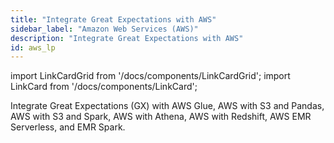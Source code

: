 ```yaml
---
title: "Integrate Great Expectations with AWS"
sidebar_label: "Amazon Web Services (AWS)"
description: "Integrate Great Expectations with AWS"
id: aws_lp
---
```


import LinkCardGrid from '/docs/components/LinkCardGrid';
import LinkCard from '/docs/components/LinkCard';

<p class="DocItem__header-description">Integrate Great Expectations (GX) with AWS Glue, AWS with S3 and Pandas, AWS with S3 and Spark, AWS with Athena, AWS with Redshift, AWS EMR Serverless, and EMR Spark.</p>

<LinkCardGrid>
  <LinkCard topIcon label="Use Great Expectations with AWS Glue" description="Set up, initialize and run validations against your data on AWS Glue Spark Job" href="/docs/deployment_patterns/how_to_use_great_expectations_in_aws_glue" icon="/img/integrations/aws_glue_icon.svg" />
  <LinkCard topIcon label="Use GX with an Amazon EMR Spark cluster" description="Instantiate a Data Context on an EMR Spark cluster" href="/docs/deployment_patterns/how_to_instantiate_a_data_context_on_an_emr_spark_cluster" icon="/img/integrations/spark_icon.png" />
<LinkCard topIcon label="Use GX with AWS EMR Serverless" description="Use GX with a serverless Amazon EMR deployment" href="/docs/deployment_patterns/how_to_use_great_expectations_in_emr_serverless" icon="/img/integrations/emr_serverless_icon.png" />
  <LinkCard topIcon label="Use GX with AWS using S3 and Pandas" description="Use GX with AWS and cloud storage" href="/docs/deployment_patterns/how_to_use_gx_with_aws/how_to_use_gx_with_aws_using_cloud_storage_and_pandas" icon="/img/integrations/pandas_icon.png" />
  <LinkCard topIcon label="Use GX with AWS using S3 and Spark" description="Configure a local GX project to store Expectations, Validation Results, and Data Docs in Amazon S3 buckets" href="/docs/deployment_patterns/how_to_use_gx_with_aws/how_to_use_gx_with_aws_using_s3_and_spark" icon="/img/integrations/aws_logo.svg" />
  <LinkCard topIcon label="Use GX with AWS using Athena" description="Store Expectations, Validation Results, and Data Docs in Amazon S3 buckets and  access data stored in an Athena database" href="/docs/deployment_patterns/how_to_use_gx_with_aws/how_to_use_gx_with_aws_using_s3_and_spark" icon="/img/integrations/athena_logo.svg" />
  <LinkCard topIcon label="Use GX with AWS using Redshift" description="Store Expectations, Validation Results, and Data Docs in Amazon S3 buckets and access data data from a Redshift database" href="/docs/deployment_patterns/how_to_use_gx_with_aws/how_to_use_gx_with_aws_using_s3_and_spark" icon="/img/integrations/aws_redshift_icon.svg" />
</LinkCardGrid>